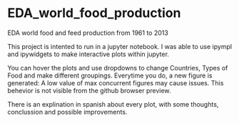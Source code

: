 # EDA_world_food_production
EDA world food and feed production from 1961 to 2013


This project is intented to run in a jupyter notebook. I was able to use ipympl and ipywidgets to make interactive plots within jupyter.

You can hover the plots and use dropdowns to change Countries, Types of Food and make different groupings. Everytime you do, a new figure is generated: A low value of max concurrent figures may cause issues. This behevior is not visible from the github browser preview.

There is an explination in spanish about every plot, with some thoughts, conclussion and possible improvements.


